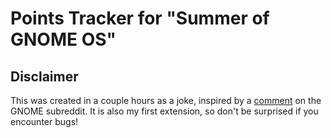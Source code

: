# Points Tracker for "Summer of GNOME OS"

## Disclaimer
This was created in a couple hours as a joke, inspired by a [comment](https://www.reddit.com/r/gnome/comments/1l0yzvo/comment/mvhtvq3/?utm_source=share&utm_medium=web3x&utm_name=web3xcss&utm_term=1&utm_content=share_button) on the GNOME subreddit. It is also my first extension, so don't be surprised if you encounter bugs!

